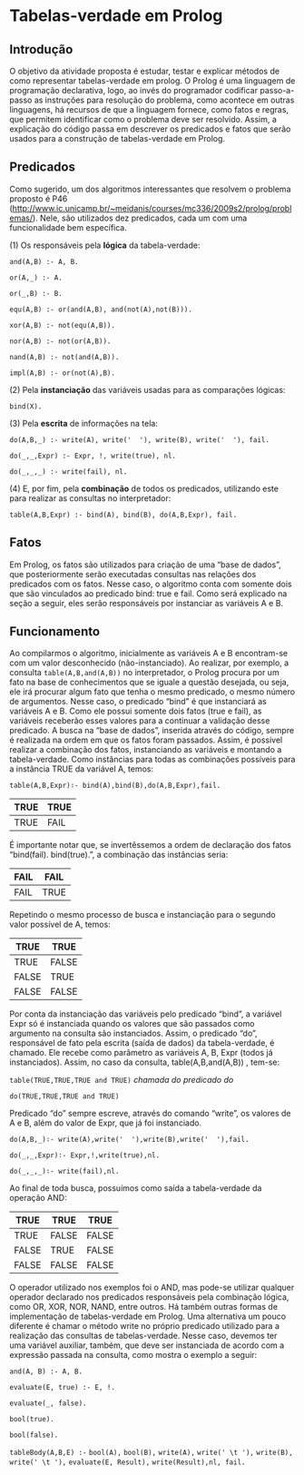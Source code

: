 # Tabelas-verdade em Prolog
 
## Introdução

O objetivo da atividade proposta é estudar, testar e explicar métodos de como representar tabelas-verdade em prolog. O Prolog é uma linguagem de programação declarativa, logo, ao invés do programador codificar passo-a-passo as instruções para resolução do problema, como acontece em outras linguagens, há recursos de que a linguagem fornece, como fatos e regras, que permitem identificar como o problema deve ser resolvido. Assim, a explicação do código passa em descrever os predicados e fatos que serão usados para a construção de tabelas-verdade em Prolog.

## Predicados

Como sugerido, um dos algoritmos interessantes que resolvem o problema proposto é P46 (http://www.ic.unicamp.br/~meidanis/courses/mc336/2009s2/prolog/problemas/). Nele, são utilizados dez predicados, cada um com uma funcionalidade bem específica.

(1) Os responsáveis pela **lógica** da tabela-verdade:

``and(A,B) :- A, B.``

``or(A,_) :- A.``

``or(_,B) :- B.``

``equ(A,B) :- or(and(A,B), and(not(A),not(B))).``

``xor(A,B) :- not(equ(A,B)).``

``nor(A,B) :- not(or(A,B)).``

``nand(A,B) :- not(and(A,B)).``

``impl(A,B) :- or(not(A),B).``

(2) Pela **instanciação** das variáveis usadas para as comparações lógicas: 

``bind(X).``

(3) Pela **escrita** de informações na tela:

``do(A,B,_) :- write(A), write('  '), write(B), write('  '), fail.``

``do(_,_,Expr) :- Expr, !, write(true), nl.``

``do(_,_,_) :- write(fail), nl.``

(4) E, por fim, pela **combinação** de todos os predicados, utilizando este para realizar as consultas no interpretador:

``table(A,B,Expr) :- bind(A), bind(B), do(A,B,Expr), fail.``

## Fatos

Em Prolog, os fatos são utilizados para criação de uma “base de dados”, que posteriormente serão executadas consultas nas relações dos predicados com os fatos. Nesse caso, o algoritmo conta com somente dois que são vinculados ao predicado bind: true e fail. Como será explicado na seção a seguir, eles serão responsáveis por instanciar as variáveis A e B. 

## Funcionamento
Ao compilarmos o algoritmo, inicialmente as variáveis A e B encontram-se com um valor desconhecido (não-instanciado). Ao realizar, por exemplo, a consulta ``table(A,B,and(A,B))`` no interpretador, o Prolog procura por um fato na base de conhecimentos que se iguale a questão desejada, ou seja, ele irá procurar algum fato que tenha o mesmo predicado, o mesmo número de argumentos. Nesse caso, o predicado “bind” é que instanciará as variáveis A e B. Como ele possui somente dois fatos (true e fail), as variáveis receberão esses valores para a continuar a validação desse predicado. A busca na “base de dados”, inserida através do código, sempre é realizada na ordem em que os fatos foram passados. Assim, é possível realizar a combinação dos fatos, instanciando as variáveis e montando a tabela-verdade. Como instâncias para todas as combinações possíveis para a instância TRUE da variável A, temos:

``table(A,B,Expr)∶- bind(A),bind(B),do(A,B,Expr),fail.``

TRUE | TRUE
-- | --
TRUE | FAIL

É importante notar que, se invertêssemos a ordem de declaração dos fatos “bind(fail). bind(true).”, a combinação das instâncias seria:

FAIL | FAIL
-- | --
FAIL | TRUE

Repetindo o mesmo processo de busca e instanciação para o segundo valor possível de A, temos:


TRUE | TRUE
-- | --
TRUE | FALSE
FALSE | TRUE
FALSE | FALSE

Por conta da instanciação das variáveis pelo predicado “bind”, a variável Expr só é instanciada quando os valores que são passados como argumento na consulta são instanciados. Assim, o predicado “do”, responsável de fato pela escrita (saída de dados) da tabela-verdade, é chamado. Ele recebe como parâmetro as variáveis A, B, Expr (todos já instanciados). Assim, no caso da consulta, table(A,B,and(A,B)) , tem-se:

``table(TRUE,TRUE,TRUE and TRUE)`` *chamada do predicado do*

``do(TRUE,TRUE,TRUE and TRUE)``

Predicado “do” sempre escreve, através do comando “write”, os valores de A e B, além do valor de Expr, que já foi instanciado.

``do(A,B,_)∶- write(A),write('  '),write(B),write('  '),fail.``

``do(_,_,Expr)∶- Expr,!,write(true),nl.``

``do(_,_,_)∶- write(fail),nl.``

Ao final de toda busca, possuímos como saída a tabela-verdade da operação AND:

TRUE | TRUE | TRUE
-- | -- | --
TRUE | FALSE | FALSE
FALSE | TRUE | FALSE
FALSE | FALSE | FALSE

O operador utilizado nos exemplos foi o AND, mas pode-se utilizar qualquer operador declarado nos predicados responsáveis pela combinação lógica, como OR, XOR, NOR, NAND, entre outros.
Há também outras formas de implementação de tabelas-verdade em Prolog. Uma alternativa um pouco diferente é chamar o método write no próprio predicado utilizado para a realização das consultas de tabelas-verdade. Nesse caso, devemos ter uma variável auxiliar, também, que deve ser instanciada de acordo com a expressão passada na consulta, como mostra o exemplo a seguir:

``and(A, B) :- A, B.``

``evaluate(E, true) :- E, !.``

``evaluate(_, false).``

``bool(true).``

``bool(false).``

``tableBody(A,B,E) :-``
  ``bool(A),``
  ``bool(B),``
  ``write(A),``
  ``write(' \t '),``
  ``write(B),``
  ``write(' \t '),``
  ``evaluate(E, Result),``
  ``write(Result),nl, fail.``


